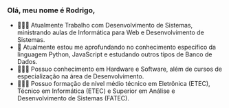 ### Olá, meu nome é Rodrigo,

- 👨🏾‍🏫 Atualmente Trabalho com Desenvolvimento de Sistemas, ministrando aulas
  de Informática para Web e Desenvolvimento de Sistemas.
- 🌱 Atualmente estou me aprofundando no conhecimento especifico da linguagem Python,
  JavaScript e estudando outros tipos de Banco de Dados.
- 👨🏾‍💻 Possuo conhecimento em Hardware e Software, além de cursos de especialização na área
  de Desenvolvimento.
- 👨🏾‍🎓 Possuo formação de nível médio técnico em Eletrônica (ETEC), Técnico em Informática (ETEC) e Superior em Análise e Desenvolvimento de Sistemas (FATEC).
